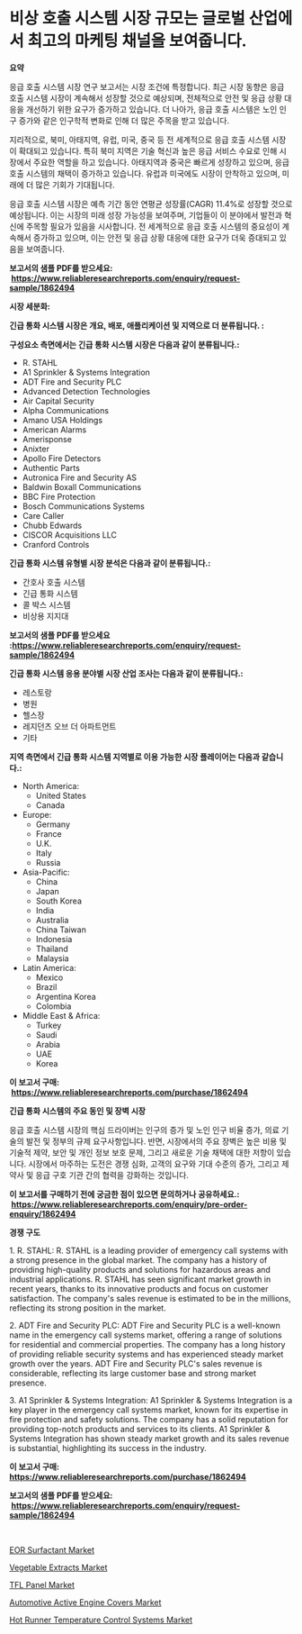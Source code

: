 <p><h1>비상 호출 시스템 시장 규모는 글로벌 산업에서 최고의 마케팅 채널을 보여줍니다.</h1></p><p><strong>요약</strong></p>
<p><p>응급 호출 시스템 시장 연구 보고서는 시장 조건에 특정합니다. 최근 시장 동향은 응급 호출 시스템 시장이 계속해서 성장할 것으로 예상되며, 전체적으로 안전 및 응급 상황 대응을 개선하기 위한 요구가 증가하고 있습니다. 더 나아가, 응급 호출 시스템은 노인 인구 증가와 같은 인구학적 변화로 인해 더 많은 주목을 받고 있습니다.</p><p>지리적으로, 북미, 아태지역, 유럽, 미국, 중국 등 전 세계적으로 응급 호출 시스템 시장이 확대되고 있습니다. 특히 북미 지역은 기술 혁신과 높은 응급 서비스 수요로 인해 시장에서 주요한 역할을 하고 있습니다. 아태지역과 중국은 빠르게 성장하고 있으며, 응급 호출 시스템의 채택이 증가하고 있습니다. 유럽과 미국에도 시장이 안착하고 있으며, 미래에 더 많은 기회가 기대됩니다.</p><p>응급 호출 시스템 시장은 예측 기간 동안 연평균 성장률(CAGR) 11.4%로 성장할 것으로 예상됩니다. 이는 시장의 미래 성장 가능성을 보여주며, 기업들이 이 분야에서 발전과 혁신에 주목할 필요가 있음을 시사합니다. 전 세계적으로 응급 호출 시스템의 중요성이 계속해서 증가하고 있으며, 이는 안전 및 응급 상황 대응에 대한 요구가 더욱 증대되고 있음을 보여줍니다.</p></p>
<p><strong>보고서의 샘플 PDF를 받으세요: &nbsp;<a href="https://www.reliableresearchreports.com/enquiry/request-sample/1862494">https://www.reliableresearchreports.com/enquiry/request-sample/1862494</a></strong></p>
<p><strong>시장 세분화:</strong></p>
<p><strong> 긴급 통화 시스템 시장은 개요, 배포, 애플리케이션 및 지역으로 더 분류됩니다. :</strong></p>
<p><strong>구성요소 측면에서는 긴급 통화 시스템 시장은 다음과 같이 분류됩니다.:</strong></p>
<p><ul><li>R. STAHL</li><li>A1 Sprinkler & Systems Integration</li><li>ADT Fire and Security PLC</li><li>Advanced Detection Technologies</li><li>Air Capital Security</li><li>Alpha Communications</li><li>Amano USA Holdings</li><li>American Alarms</li><li>Amerisponse</li><li>Anixter</li><li>Apollo Fire Detectors</li><li>Authentic Parts</li><li>Autronica Fire and Security AS</li><li>Baldwin Boxall Communications</li><li>BBC Fire Protection</li><li>Bosch Communications Systems</li><li>Care Caller</li><li>Chubb Edwards</li><li>CISCOR Acquisitions LLC</li><li>Cranford Controls</li></ul></p>
<p><strong> 긴급 통화 시스템 유형별 시장 분석은 다음과 같이 분류됩니다.:</strong></p>
<p><ul><li>간호사 호출 시스템</li><li>긴급 통화 시스템</li><li>콜 박스 시스템</li><li>비상용 지지대</li></ul></p>
<p><strong>보고서의 샘플 PDF를 받으세요 :<a href="https://www.reliableresearchreports.com/enquiry/request-sample/1862494">https://www.reliableresearchreports.com/enquiry/request-sample/1862494</a></strong></p>
<p><strong> 긴급 통화 시스템 응용 분야별 시장 산업 조사는 다음과 같이 분류됩니다.:</strong></p>
<p><ul><li>레스토랑</li><li>병원</li><li>헬스장</li><li>레지던츠 오브 더 아파트먼트</li><li>기타</li></ul></p>
<p><strong>지역 측면에서 긴급 통화 시스템 지역별로 이용 가능한 시장 플레이어는 다음과 같습니다.:</strong></p>
<p><ul>
    <li>
        North America:
        <ul>
            <li>United States</li>
            <li>Canada</li>
        </ul>
    </li>
    <li>
        Europe:
        <ul>
            <li>Germany</li>
            <li>France</li>
            <li>U.K.</li>
            <li>Italy</li>
            <li>Russia</li>
        </ul>
    </li>
    <li>
        Asia-Pacific:
        <ul>
            <li>China</li>
            <li>Japan</li>
            <li>South Korea</li>
            <li>India</li>
            <li>Australia</li>
            <li>China Taiwan</li>
            <li>Indonesia</li>
            <li>Thailand</li>
            <li>Malaysia</li>
        </ul>
    </li>
    <li>
        Latin America:
        <ul>
            <li>Mexico</li>
            <li>Brazil</li>
            <li>Argentina Korea</li>
            <li>Colombia</li>
        </ul>
    </li>
    <li>
        Middle East & Africa:
        <ul>
            <li>Turkey</li>
            <li>Saudi</li>
            <li>Arabia</li>
            <li>UAE</li>
            <li>Korea</li>
        </ul>
    </li>
    </ul></p>
<p><strong>이 보고서 구매: &nbsp;<a href="https://www.reliableresearchreports.com/purchase/1862494">https://www.reliableresearchreports.com/purchase/1862494</a></strong></p>
<p><strong>긴급 통화 시스템의 주요 동인 및 장벽 시장</strong></p>
<p><p>응급 호출 시스템 시장의 핵심 드라이버는 인구의 증가 및 노인 인구 비율 증가, 의료 기술의 발전 및 정부의 규제 요구사항입니다. 반면, 시장에서의 주요 장벽은 높은 비용 및 기술적 제약, 보안 및 개인 정보 보호 문제, 그리고 새로운 기술 채택에 대한 저항이 있습니다. 시장에서 마주하는 도전은 경쟁 심화, 고객의 요구와 기대 수준의 증가, 그리고 제약사 및 응급 구호 기관 간의 협력을 강화하는 것입니다.</p></p>
<p><strong>이 보고서를 구매하기 전에 궁금한 점이 있으면 문의하거나 공유하세요.: &nbsp;<a href="https://www.reliableresearchreports.com/enquiry/pre-order-enquiry/1862494">https://www.reliableresearchreports.com/enquiry/pre-order-enquiry/1862494</a></strong></p>
<p><strong>경쟁 구도</strong></p>
<p><p>1. R. STAHL: R. STAHL is a leading provider of emergency call systems with a strong presence in the global market. The company has a history of providing high-quality products and solutions for hazardous areas and industrial applications. R. STAHL has seen significant market growth in recent years, thanks to its innovative products and focus on customer satisfaction. The company's sales revenue is estimated to be in the millions, reflecting its strong position in the market.</p><p>2. ADT Fire and Security PLC: ADT Fire and Security PLC is a well-known name in the emergency call systems market, offering a range of solutions for residential and commercial properties. The company has a long history of providing reliable security systems and has experienced steady market growth over the years. ADT Fire and Security PLC's sales revenue is considerable, reflecting its large customer base and strong market presence.</p><p>3. A1 Sprinkler & Systems Integration: A1 Sprinkler & Systems Integration is a key player in the emergency call systems market, known for its expertise in fire protection and safety solutions. The company has a solid reputation for providing top-notch products and services to its clients. A1 Sprinkler & Systems Integration has shown steady market growth and its sales revenue is substantial, highlighting its success in the industry.</p></p>
<p><strong>이 보고서 구매: &nbsp; <a href="https://www.reliableresearchreports.com/purchase/1862494">https://www.reliableresearchreports.com/purchase/1862494</a></strong></p>
<p><strong>보고서의 샘플 PDF를 받으세요: &nbsp;<a href="https://www.reliableresearchreports.com/enquiry/request-sample/1862494">https://www.reliableresearchreports.com/enquiry/request-sample/1862494</a></strong><strong></strong></p>
<p>&nbsp;</p>
<p><p><a href="https://github.com/lylyparadise/Market-Research-Report-List-2/blob/main/eor-surfactant-market.md">EOR Surfactant Market</a></p><p><a href="https://view.publitas.com/reportprime-1/vegetable-extracts-market-growth-market-trends-covid-19-impact-and-forecasts-for-period-from-2024-2031/">Vegetable Extracts Market</a></p><p><a href="https://github.com/johnbach50/Market-Research-Report-List-2/blob/main/tfl-panel-market.md">TFL Panel Market</a></p><p><a href="https://scarlet-rocket-c63.notion.site/Automotive-Active-Engine-Covers-Market-Size-Evaluating-its-Market-Trends-Growth-and-Projections-2-33e73d309d314d70b48adb09441ea8d5">Automotive Active Engine Covers Market</a></p><p><a href="https://issuu.com/reportprime-2/docs/hot-runner-temperature-control-systems-market-size">Hot Runner Temperature Control Systems Market</a></p></p>